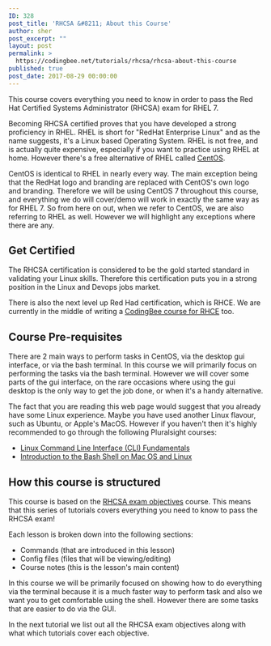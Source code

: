 ```yaml
---
ID: 328
post_title: 'RHCSA &#8211; About this Course'
author: sher
post_excerpt: ""
layout: post
permalink: >
  https://codingbee.net/tutorials/rhcsa/rhcsa-about-this-course
published: true
post_date: 2017-08-29 00:00:00
---
```

This course covers everything you need to know in order to pass the Red Hat Certified Systems Administrator (RHCSA) exam for RHEL 7.

Becoming RHCSA certified proves that you have developed a strong proficiency in RHEL. RHEL is short for "RedHat Enterprise Linux" and as the name suggests, it's a Linux based Operating System. RHEL is not free, and is actually quite expensive, especially if you want to practice using RHEL at home. However there's a free alternative of RHEL called <a href="https://www.centos.org/" rel="nofollow">CentOS</a>.

CentOS is identical to RHEL in nearly every way. The main exception being that the RedHat logo and branding are replaced with CentOS's own logo and branding. Therefore we will be using CentOS 7 throughout this course, and everything we do will cover/demo will work in exactly the same way as for RHEL 7. So from here on out, when we refer to CentOS, we are also referring to RHEL as well. However we will highlight any exceptions where there are any.
<h2>Get Certified</h2>
The RHCSA certification is considered to be the gold started standard in validating your Linux skills. Therefore this certification puts you in a strong position in the Linux and Devops jobs market.

There is also the next level up Red Had certification, which is RHCE. We are currently in the middle of writing a <a href="https://codingbee.net/tutorials/rhce/rhce-about-this-course">CodingBee course for RHCE</a> too.
<h2>Course Pre-requisites</h2>
There are 2 main ways to perform tasks in CentOS, via the desktop gui interface, or via the bash terminal. In this course we will primarily focus on performing the tasks via the bash terminal. However we will cover some parts of the gui interface, on the rare occasions where using the gui desktop is the only way to get the job done, or when it's a handy alternative.

The fact that you are reading this web page would suggest that you already have some Linux experience. Maybe you have used another Linux flavour, such as Ubuntu, or Apple's MacOS. However if you haven't then it's highly recommended to go through the following Pluralsight courses:
<ul>
 	<li><a href="http://www.codingbee.net/out/linux-cli-fundamentals">Linux Command Line Interface (CLI) Fundamentals</a></li>
 	<li><a href="http://www.codingbee.net/out/introduction-bash-shell-linux-mac-os">Introduction to the Bash Shell on Mac OS and Linux</a></li>
</ul>
<h2>How this course is structured</h2>
This course is based on the <a href="http://www.redhat.com/training/courses/ex200/examobjective" rel="nofollow">RHCSA exam objectives</a> course. This means that this series of tutorials covers everything you need to know to pass the RHCSA exam!

Each lesson is broken down into the following sections:
<ul>
 	<li>Commands (that are introduced in this lesson)</li>
 	<li>Config files (files that will be viewing/editing)</li>
 	<li>Course notes (this is the lesson's main content)</li>
</ul>
In this course we will be primarily focused on showing how to do everything via the terminal because it is a much faster way to perform task and also we want you to get comfortable using the shell. However there are some tasks that are easier to do via the GUI.

In the next tutorial we list out all the RHCSA exam objectives along with what which tutorials cover each objective.